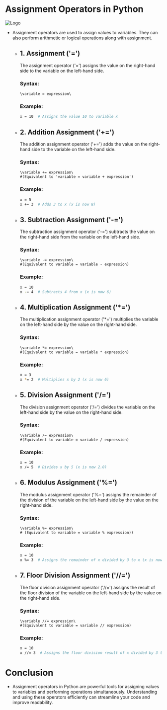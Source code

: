 # Assignment Operators in Python
![Logo](https://imgs.search.brave.com/ewdlsTWtPyuibMtgbBJJM7IG_hOWNoCVsyZPZwTDeW4/rs:fit:860:0:0/g:ce/aHR0cHM6Ly90ZWNo/dmlkdmFuLmNvbS90/dXRvcmlhbHMvd3At/Y29udGVudC91cGxv/YWRzL3NpdGVzLzIv/MjAxOS8xMi9QeXRo/b24tQXNzaWdubWVu/dC1PcGVyYXRvcnMu/anBn)

- Assignment operators are used to assign values to variables. They can also perform arithmetic or logical operations along with assignment.
    
    - ## 1. Assignment ('=')
       The assignment operator ('=') assigns the value on the right-hand side to the variable on the left-hand side.
    
        ### Syntax:
          \variable = expression\
    
        ### Example:
         ```bash
        x = 10  # Assigns the value 10 to variable x
         ```
    
    - ## 2. Addition Assignment ('+=')
       The addition assignment operator ('+=') adds the value on the right-hand side to the variable on the left-hand side.
    
        ### Syntax:
          \variable += expression\
          #(Equivalent to 'variable = variable + expression')
    
        ### Example:
         ```bash
        x = 5
        x += 3  # Adds 3 to x (x is now 8)
         ```
    
    - ## 3. Subtraction Assignment ('-=')
       The subtraction assignment operator ('-=') subtracts the value on the right-hand side from the variable on the left-hand side.
        ### Syntax:
          \variable -= expression\
          #(Equivalent to variable = variable - expression)
    
        ### Example:
         ```bash
         x = 10
         x -= 4  # Subtracts 4 from x (x is now 6)
         ``` 
    
    - ## 4. Multiplication Assignment ('*=')
       The multiplication assignment operator ('*=') multiplies the variable on the left-hand side by the value on the right-hand side.
        ### Syntax:
          \variable *= expression\
          #(Equivalent to variable = variable * expression)
    
        ### Example:
         ```bash
         x = 3
         x *= 2  # Multiplies x by 2 (x is now 6)
         ``` 
    
    - ## 5. Division Assignment ('/=')
       The division assignment operator ('/=') divides the variable on the left-hand side by the value on the right-hand side.
        ### Syntax:
          \variable /= expression\
          #(Equivalent to variable = variable / expression)
    
        ### Example:
         ```bash
         x = 10
         x /= 5  # Divides x by 5 (x is now 2.0)
         ``` 
    
    - ## 6. Modulus Assignment ('%=')
       The modulus assignment operator ('%=') assigns the remainder of the division of the variable on the left-hand side by the value on the right-hand side.
        ### Syntax:
          \variable %= expression\
          # (Equivalent to variable = variable % expression))
    
        ### Example:
         ```bash
         x = 10
         x %= 3  # Assigns the remainder of x divided by 3 to x (x is now 1)
         ``` 
    
    - ## 7. Floor Division Assignment ('//=')
       The floor division assignment operator ('//=') assigns the result of the floor division of the variable on the left-hand side by the value on the right-hand side.
        ### Syntax:
          \variable //= expression\
          #(Equivalent to variable = variable // expression)
    
        ### Example:
         ```bash
         x = 10
         x //= 3  # Assigns the floor division result of x divided by 3 to x (x is now 3)
         ``` 
    
# Conclusion
- Assignment operators in Python are powerful tools for assigning values to variables and performing operations simultaneously. Understanding and using these operators efficiently can streamline your code and improve readability.